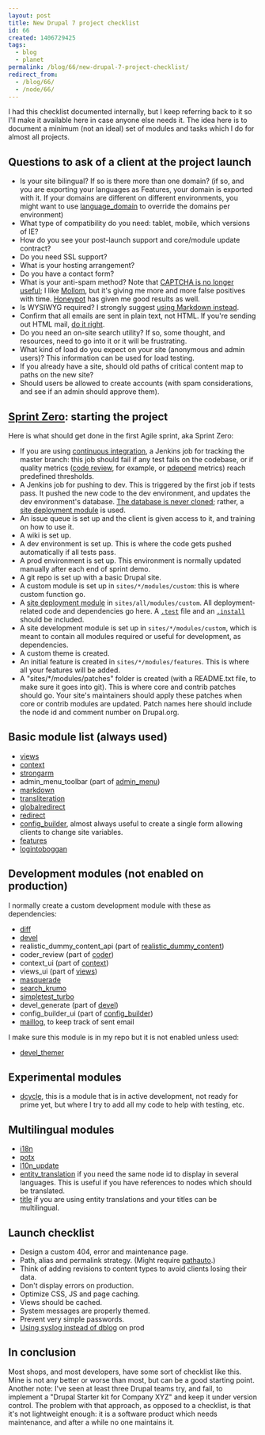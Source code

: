 ```yaml
---
layout: post
title: New Drupal 7 project checklist
id: 66
created: 1406729425
tags:
  - blog
  - planet
permalink: /blog/66/new-drupal-7-project-checklist/
redirect_from:
  - /blog/66/
  - /node/66/
---
```

I had this checklist documented internally, but I keep referring back to it so I'll make it available here in case anyone else needs it. The idea here is to document a minimum (not an ideal) set of modules and tasks which I do for almost all projects.

Questions to ask of a client at the project launch
--------------------------------------------------

 * Is your site bilingual? If so is there more than one domain? (if so, and you are exporting your languages as Features, your domain is exported with it. If your domains are different on different environments, you might want to use [language_domain](https://www.drupal.org/project/language_domains) to override the domains per environment)
 * What type of compatibility do you need: tablet, mobile, which versions of IE?
 * How do you see your post-launch support and core/module update contract?
 * Do you need SSL support?
 * What is your hosting arrangement?
 * Do you have a contact form?
 * What is your anti-spam method? Note that [CAPTCHA is no longer useful](http://www.popsci.com/article/technology/rip-captcha?src=SOC&dom=fb); I like [Mollom](https://mollom.com), but it's giving me more and more false positives with time. [Honeypot](https://www.drupal.org/project/honeypot) has given me good results as well.
 * Is WYSIWYG required? I strongly suggest [using Markdown instead](http://readwrite.com/2012/04/17/why-you-need-to-learn-markdown).
 * Confirm that all emails are sent in plain text, not HTML. If you're sending out HTML mail, [do it right](http://www.aweber.com/blog/email-marketing/plain-text-vs-html-email-2014.htm).
 * Do you need an on-site search utility? If so, some thought, and resources, need to go into it or it will be frustrating.
 * What kind of load do you expect on your site (anonymous and admin users)? This information can be used for load testing.
 * If you already have a site, should old paths of critical content map to paths on the new site?
 * Should users be allowed to create accounts (with spam considerations, and see if an admin should approve them).

[Sprint Zero](http://www.scrumalliance.org/community/articles/2013/september/what-is-sprint-zero): starting the project
---------------------------------

Here is what should get done in the first Agile sprint, aka Sprint Zero:

 * If you are using [continuous integration](http://dcycleproject.org/blog/46/continuous-deployment-drupal-style), a Jenkins job for tracking the master branch: this job should fail if any test fails on the codebase, or if quality metrics ([code review](https://www.drupal.org/project/coder), for example, or [pdepend](http://pdepend.org) metrics) reach predefined thresholds.
 * A Jenkins job for pushing to dev. This is triggered by the first job if tests pass. It pushed the new code to the dev environment, and updates the dev environment's database. [The database is never cloned](http://dcycleproject.org/blog/48/do-not-clone-database); rather, a [site deployment module](http://dcycleproject.org/blog/44/what-site-deployment-module) is used.
 * An issue queue is set up and the client is given access to it, and training on how to use it.
 * A wiki is set up.
 * A dev environment is set up. This is where the code gets pushed automatically if all tests pass.
 * A prod environment is set up. This environment is normally updated manually after each end of sprint demo.
 * A git repo is set up with a basic Drupal site.
 * A custom module is set up in `sites/*/modules/custom`: this is where custom function go.
 * A [site deployment module](http://dcycleproject.org/blog/44/what-site-deployment-module) in `sites/all/modules/custom`. All deployment-related code and dependencies go here. A [`.test`](http://dcycleproject.org/blog/30/basic-test) file and an [`.install`](http://dcycleproject.org/blog/65/basic-install-file-deployment-module) should be included.
 * A site development module is set up in `sites/*/modules/custom`, which is meant to contain all modules required or useful for development, as dependencies.
 * A custom theme is created.
 * An initial feature is created in `sites/*/modules/features`. This is where all your features will be added.
 * A "sites/*/modules/patches" folder is created (with a README.txt file, to make sure it goes into git). This is where core and contrib patches should go. Your site's maintainers should apply these patches when core or contrib modules are updated. Patch names here should include the node id and comment number on Drupal.org.

Basic module list (always used)
-------------------------------

 * [views](https://drupal.org/project/views)
 * [context](https://drupal.org/project/context)
 * [strongarm](https://drupal.org/project/strongarm)
 * admin_menu_toolbar (part of [admin_menu](https://drupal.org/project/admin_menu))
 * [markdown](https://drupal.org/project/markdown)
 * [transliteration](https://drupal.org/project/transliteration)
 * [globalredirect](https://drupal.org/project/globalredirect)
 * [redirect](https://drupal.org/project/redirect)
 * [config_builder](https://drupal.org/project/config_builder), almost always useful to create a single form allowing clients to change site variables.
 * [features](https://drupal.org/project/features)
 * [logintoboggan](https://drupal.org/project/logintoboggan)

Development modules (not enabled on production)
-----------------------------------------------

I normally create a custom development module with these as dependencies:

 * [diff](https://drupal.org/project/diff)
 * [devel](https://drupal.org/project/devel)
 * realistic_dummy_content_api (part of [realistic_dummy_content](https://drupal.org/project/realistic_dummy_content))
 * coder_review (part of [coder](https://drupal.org/project/coder))
 * context_ui (part of [context](https://drupal.org/project/context))
 * views_ui (part of [views](https://drupal.org/project/views))
 * [masquerade](https://drupal.org/project/masquerade)
 * [search_krumo](https://drupal.org/project/search_krumo)
 * [simpletest_turbo](https://drupal.org/project/simpletest_turbo)
 * devel_generate (part of [devel](https://drupal.org/project/devel))
 * config_builder_ui (part of [config_builder](https://drupal.org/project/config_builder))
 * [maillog](https://drupal.org/project/maillog), to keep track of sent email

I make sure this module is in my repo but it is not enabled unless used:

 * [devel_themer](https://drupal.org/project/devel_themer)

Experimental modules
--------------------------

 * [dcycle](https://www.drupal.org/project/dcycle), this is a module that is in active development, not ready for prime yet, but where I try to add all my code to help with testing, etc.

Multilingual modules
--------------------

 * [i18n](https://drupal.org/project/i18n)
 * [potx](https://drupal.org/project/potx)
 * [l10n_update](https://drupal.org/project/l10n_update)
 * [entity_translation](https://www.drupal.org/project/entity_translation) if you need the same node id to display in several languages. This is useful if you have references to nodes which should be translated.
 * [title](https://www.drupal.org/project/title) if you are using entity translations and your titles can be multilingual.

Launch checklist
----------------

 * Design a custom 404, error and maintenance page.
 * Path, alias and permalink strategy. (Might require [pathauto](https://drupal.org/project/pathauto).)
 * Think of adding revisions to content types to avoid clients losing their data.
 * Don't display errors on production.
 * Optimize CSS, JS and page caching.
 * Views should be cached.
 * System messages are properly themed.
 * Prevent very simple passwords.
 * [Using syslog instead of dblog](http://linuxdev.dk/blog/sending-drupal-log-enteries-syslog) on prod

In conclusion
-------------

Most shops, and most developers, have some sort of checklist like this. Mine is not any better or worse than most, but can be a good starting point. Another note: I've seen at least three Drupal teams try, and fail, to implement a "Drupal Starter kit for Company XYZ" and keep it under version control. The problem with that approach, as opposed to a checklist, is that it's not lightweight enough: it is a software product which needs maintenance, and after a while no one maintains it.
